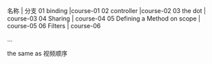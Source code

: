 名称        | 分支
01 binding |course-01
02 controller |course-02
03 the dot | course-03
04 Sharing | course-04
05 Defining a Method on scope | course-05
06 Filters | course-06

...

the same as 视频顺序
